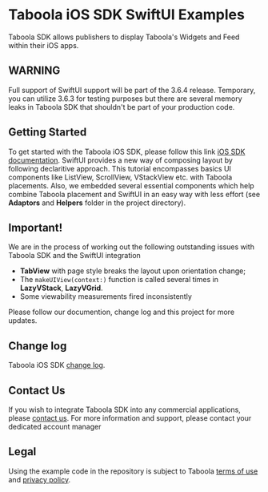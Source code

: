 # Taboola iOS SDK SwiftUI Examples

Taboola SDK allows publishers to display Taboola's Widgets and Feed within their iOS apps.

## WARNING

Full support of SwiftUI support will be part of the 3.6.4 release. Temporary, you can utilize 3.6.3 for testing purposes but there are several memory leaks in Taboola SDK that shouldn't be part of your production code.

## Getting Started
To get started with the Taboola iOS SDK, please follow this link [iOS SDK documentation](https://sdk.taboola.com/taboolasdk/docs/taboola-ios-sdk-install?ref=github).
SwiftUI provides a new way of composing layout by following declaritive approach. This tutorial encompasses basics UI components like ListView, ScrollView, VStackView etc. with Taboola placements.
Also, we embedded several essential components which help combine Taboola placement and SwiftUI in an easy way with less effort (see **Adaptors** and **Helpers** folder in the project directory).

## Important!
We are in the process of working out the following outstanding issues with Taboola SDK and the SwiftUI integration

* **TabView** with page style breaks the layout upon orientation change;
* The `makeUIView(context:)` function is called several times in **LazyVStack**, **LazyVGrid**.
* Some viewability measurements fired inconsistently 

Please follow our documention, change log and this project for more updates. 

## Change log
Taboola iOS SDK [change log](https://developers.taboola.com/taboolasdk/docs/ios-changelog).

## Contact Us
If you wish to integrate Taboola SDK into any commercial applications, please [contact us](https://www.taboola.com/contact?ref=taboola_sdk_github_examples).
For more information and support, please contact your dedicated account manager

## Legal
Using the example code in the repository is subject to Taboola [terms of use](https://www.taboola.com/terms-of-use) and [privacy policy](https://www.taboola.com/privacy-policy).

